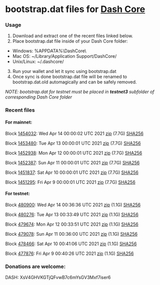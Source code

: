 # bootstrap.dat files for [Dash Core](https://github.com/dashpay/dash)

### Usage

1. Download and extract one of the recent files linked below.
2. Place bootstrap.dat file inside of your Dash Core folder:
 - Windows: %APPDATA%\DashCore\
 - Mac OS: ~/Library/Application Support/DashCore/
 - Unix/Linux: ~/.dashcore/
3. Run your wallet and let it sync using bootstrap.dat
4. Once sync is done bootstrap.dat file will be renamed to bootstrap.dat.old automagically and can be safely removed.

_NOTE: bootstrap.dat for testnet must be placed in **testnet3** subfolder of corresponding Dash Core folder_

### Recent files

#### For mainnet:

Block [1454032](https://insight.dash.org/insight/block/00000000000000119d1332e04bdbbd729ca91243c6684a5997216e3412f2b786): Wed Apr 14 00:00:02 UTC 2021 [zip](https://dash-bootstrap.ams3.digitaloceanspaces.com/mainnet/2021-04-14/bootstrap.dat.zip) (7.7G) [SHA256](https://dash-bootstrap.ams3.digitaloceanspaces.com/mainnet/2021-04-14/sha256.txt)

Block [1453480](https://insight.dash.org/insight/block/000000000000000992a6b2b1b460ec88a69841566d3cce38a2498f59cee64657): Tue Apr 13 00:00:01 UTC 2021 [zip](https://dash-bootstrap.ams3.digitaloceanspaces.com/mainnet/2021-04-13/bootstrap.dat.zip) (7.7G) [SHA256](https://dash-bootstrap.ams3.digitaloceanspaces.com/mainnet/2021-04-13/sha256.txt)

Block [1452938](https://insight.dash.org/insight/block/0000000000000009c30781027f0de73dffce89fe8e7796db8cb53a0f7cc685da): Mon Apr 12 00:00:01 UTC 2021 [zip](https://dash-bootstrap.ams3.digitaloceanspaces.com/mainnet/2021-04-12/bootstrap.dat.zip) (7.7G) [SHA256](https://dash-bootstrap.ams3.digitaloceanspaces.com/mainnet/2021-04-12/sha256.txt)

Block [1452387](https://insight.dash.org/insight/block/00000000000000006186c8f3276344dec8cf6b6ea6e324e2fc9578318f24a404): Sun Apr 11 00:00:01 UTC 2021 [zip](https://dash-bootstrap.ams3.digitaloceanspaces.com/mainnet/2021-04-11/bootstrap.dat.zip) (7.7G) [SHA256](https://dash-bootstrap.ams3.digitaloceanspaces.com/mainnet/2021-04-11/sha256.txt)

Block [1451837](https://insight.dash.org/insight/block/000000000000001322298bb1882f9aad22ec410f76d3e0b834f301efc5e26f8e): Sat Apr 10 00:00:01 UTC 2021 [zip](https://dash-bootstrap.ams3.digitaloceanspaces.com/mainnet/2021-04-10/bootstrap.dat.zip) (7.7G) [SHA256](https://dash-bootstrap.ams3.digitaloceanspaces.com/mainnet/2021-04-10/sha256.txt)

Block [1451295](https://insight.dash.org/insight/block/0000000000000002ab4584862c24c4b5cf3bc18fecc7f373e256f6d0add85b48): Fri Apr  9 00:00:01 UTC 2021 [zip](https://dash-bootstrap.ams3.digitaloceanspaces.com/mainnet/2021-04-09/bootstrap.dat.zip) (7.7G) [SHA256](https://dash-bootstrap.ams3.digitaloceanspaces.com/mainnet/2021-04-09/sha256.txt)


#### For testnet:

Block [480900](https://testnet-insight.dashevo.org/insight/block/000000c2f5ad6ba2ff4f8ae42680baa6b62d88e43990d945706ccf956cb47eb7): Wed Apr 14 00:36:36 UTC 2021 [zip](https://dash-bootstrap.ams3.digitaloceanspaces.com/testnet/2021-04-14/bootstrap.dat.zip) (1.1G) [SHA256](https://dash-bootstrap.ams3.digitaloceanspaces.com/testnet/2021-04-14/sha256.txt)

Block [480276](https://testnet-insight.dashevo.org/insight/block/0000003b6c03a06f4d876a750d733f46c80ae6cd83ac53bd587a5b53a32e8385): Tue Apr 13 00:33:49 UTC 2021 [zip](https://dash-bootstrap.ams3.digitaloceanspaces.com/testnet/2021-04-13/bootstrap.dat.zip) (1.1G) [SHA256](https://dash-bootstrap.ams3.digitaloceanspaces.com/testnet/2021-04-13/sha256.txt)

Block [479674](https://testnet-insight.dashevo.org/insight/block/000000a4fb1ee19081a7637020680e7290ae386e06d18f6d9f10cf7493214152): Mon Apr 12 00:33:51 UTC 2021 [zip](https://dash-bootstrap.ams3.digitaloceanspaces.com/testnet/2021-04-12/bootstrap.dat.zip) (1.1G) [SHA256](https://dash-bootstrap.ams3.digitaloceanspaces.com/testnet/2021-04-12/sha256.txt)

Block [479078](https://testnet-insight.dashevo.org/insight/block/0000010f42e13a5f260c1971e981b74b71bc33fb223b2115b748329ea2a823ff): Sun Apr 11 00:36:00 UTC 2021 [zip](https://dash-bootstrap.ams3.digitaloceanspaces.com/testnet/2021-04-11/bootstrap.dat.zip) (1.1G) [SHA256](https://dash-bootstrap.ams3.digitaloceanspaces.com/testnet/2021-04-11/sha256.txt)

Block [478466](https://testnet-insight.dashevo.org/insight/block/0000006961cca272974faf1d96fea962cef6d8d1d06e2d359ceb9b25144a3b96): Sat Apr 10 00:41:06 UTC 2021 [zip](https://dash-bootstrap.ams3.digitaloceanspaces.com/testnet/2021-04-10/bootstrap.dat.zip) (1.1G) [SHA256](https://dash-bootstrap.ams3.digitaloceanspaces.com/testnet/2021-04-10/sha256.txt)

Block [477876](https://testnet-insight.dashevo.org/insight/block/000001ec54a3ca500e2ebba5ed178a879ade22ed9762e059d2e41412805d12ca): Fri Apr  9 00:40:26 UTC 2021 [zip](https://dash-bootstrap.ams3.digitaloceanspaces.com/testnet/2021-04-09/bootstrap.dat.zip) (1.1G) [SHA256](https://dash-bootstrap.ams3.digitaloceanspaces.com/testnet/2021-04-09/sha256.txt)


### Donations are welcome:

DASH: XsV4GHVKGTjQFvwB7c6mYsGV3Mxf7iser6
